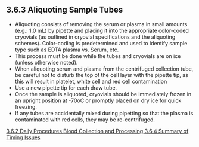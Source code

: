 ## 3.6.3 Aliquoting Sample Tubes

* Aliquoting consists of removing the serum or plasma in small amounts (e.g.: 1.0 mL) by pipette and placing it into the appropriate color-coded cryovials (as outlined in cryovial specifications and the aliquoting schemes).  Color-coding is predetermined and used to identify sample type such as EDTA plasma vs. Serum, etc.
* This process must be done while the tubes and cryovials are on ice (unless otherwise  noted).
* When aliquoting serum and plasma from the centrifuged collection tube, be careful not to disturb the top of the cell layer with the pipette tip, as this will result in platelet, white cell and red cell contamination
* Use a new pipette tip for each draw tube.
* Once the sample is aliquoted, cryovials should be immediately frozen in an upright position at -70oC or promptly placed on dry ice for quick freezing.
* If any tubes are accidentally mixed during pipetting so that the plasma is contaminated with red cells, they may be re-centrifuged.


<div class="center">
<div class="btn-group">
  <a href=":pages_path:/manuals/blood-collection-processing/3-06-02-daily-procedures.md" class="btn btn-default">
    <span class="glyphicon glyphicon-chevron-left"></span>
    3.6.2 Daily Procedures
  </a>

  <a href=":pages_path:/manuals/blood-collection-processing" class="btn btn-default">
    <span class="glyphicon glyphicon-chevron-up"></span>
    Blood Collection and Processing
  </a>

  <a href=":pages_path:/manuals/blood-collection-processing/3-06-04-summary-timing-issues.md" class="btn btn-success">
    3.6.4 Summary of Timing Issues
    <span class="glyphicon glyphicon-chevron-right"></span>
  </a>
</div>
</div>
